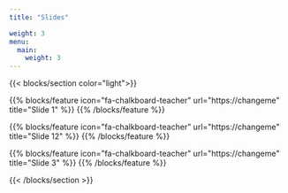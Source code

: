```yaml
---
title: "Slides"

weight: 3
menu:
  main:
    weight: 3
---
```


{{< blocks/section color="light">}}

{{% blocks/feature icon="fa-chalkboard-teacher" url="https://changeme" title="Slide 1" %}}
{{% /blocks/feature %}}

{{% blocks/feature icon="fa-chalkboard-teacher" url="https://changeme" title="Slide 12" %}}
{{% /blocks/feature %}}

{{% blocks/feature icon="fa-chalkboard-teacher" url="https://changeme" title="Slide 3" %}}
{{% /blocks/feature %}}

{{< /blocks/section >}}
